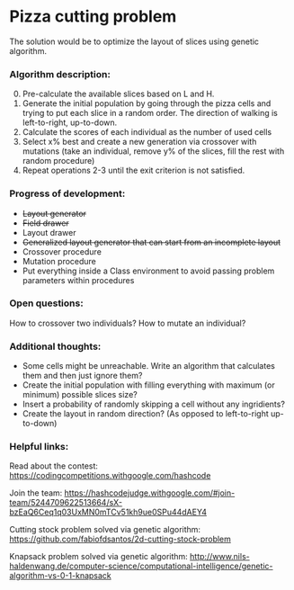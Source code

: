 # Pizza cutting problem
The solution would be to optimize the layout of slices using genetic algorithm.


### Algorithm description:
0. Pre-calculate the available slices based on L and H.
1. Generate the initial population by going through the pizza cells and trying to put each slice in a random order.
   The direction of walking is left-to-right, up-to-down.
2. Calculate the scores of each individual as the number of used cells
3. Select x% best and create a new generation via crossover with mutations
(take an individual, remove y% of the slices, fill the rest with random procedure)
4. Repeat operations 2-3 until the exit criterion is not satisfied.


### Progress of development:
* ~~Layout generator~~
* ~~Field drawer~~
* Layout drawer
* ~~Generalized layout generator that can start from an incomplete layout~~
* Crossover procedure
* Mutation procedure
* Put everything inside a Class environment to avoid passing problem parameters within procedures

### Open questions:
How to crossover two individuals?
How to mutate an individual?


### Additional thoughts:
* Some cells might be unreachable. Write an algorithm that calculates them and then just ignore them?
* Create the initial population with filling everything with maximum (or minimum) possible slices size?
* Insert a probability of randomly skipping a cell without any ingridients?
* Create the layout in random direction? (As opposed to left-to-right up-to-down)


### Helpful links:
Read about the contest:
https://codingcompetitions.withgoogle.com/hashcode

Join the team:
https://hashcodejudge.withgoogle.com/#join-team/5244709622513664/sX-bzEaQ6Ceq1q03UxMN0mTCv51kh9ue0SPu44dAEY4

Cutting stock problem solved via genetic algorithm:
https://github.com/fabiofdsantos/2d-cutting-stock-problem

Knapsack problem solved via genetic algorithm:
http://www.nils-haldenwang.de/computer-science/computational-intelligence/genetic-algorithm-vs-0-1-knapsack
